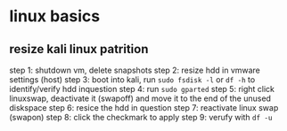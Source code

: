 # linux basics

## resize kali linux patrition

step 1: shutdown vm, delete snapshots
step 2: resize hdd in vmware settings (host)
step 3: boot into kali, run `sudo fsdisk -l` or `df -h` to identify/verify hdd inquestion
step 4: run `sudo gparted`
step 5: right click linuxswap, deactivate it (swapoff) and move it to the end of the unused diskspace
step 6: resice the hdd in question
step 7: reactivate linux swap (swapon)
step 8: click the checkmark to apply
step 9: verufy with `df -u`
